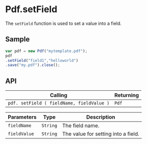 # Pdf.setField

The `setField` function is used to set a value into a field.

## Sample

```javascript
var pdf = new Pdf("mytemplate.pdf");
pdf
.setField("field1","helloworld")
.save("my.pdf").close();
```

## API

| Calling | Returning |
|---|---|
| `pdf. setField ( fieldName, fieldValue )` | `Pdf` |

| Parameters | Type | Description |
|---|---|---|
| `fieldName` | `String` | The field name. |
| `fieldValue` | `String` | The value for setting into a field. |
